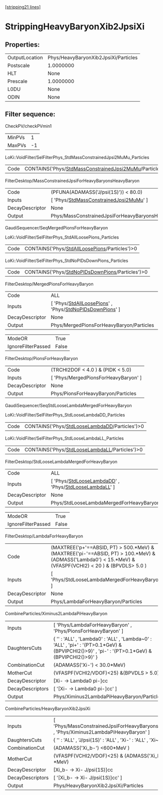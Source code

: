 [[stripping21 lines]](./stripping21-index)

# StrippingHeavyBaryonXib2JpsiXi

## Properties:

|                |                                      |
|----------------|--------------------------------------|
| OutputLocation | Phys/HeavyBaryonXib2JpsiXi/Particles |
| Postscale      | 1.0000000                            |
| HLT            | None                                 |
| Prescale       | 1.0000000                            |
| L0DU           | None                                 |
| ODIN           | None                                 |

## Filter sequence:

CheckPV/checkPVmin1

|        |     |
|--------|-----|
| MinPVs | 1   |
| MaxPVs | -1  |

LoKi::VoidFilter/SelFilterPhys_StdMassConstrainedJpsi2MuMu_Particles

|      |                                                                                                                        |
|------|------------------------------------------------------------------------------------------------------------------------|
| Code | CONTAINS('Phys/[StdMassConstrainedJpsi2MuMu](./stripping21-commonparticles-stdmassconstrainedjpsi2mumu)/Particles')\>0 |

FilterDesktop/MassConstrainedJpsiForHeavyBaryonsHeavyBaryon

|                 |                                                                                                       |
|-----------------|-------------------------------------------------------------------------------------------------------|
| Code            | (PFUNA(ADAMASS('J/psi(1S)')) \< 80.0)                                                                 |
| Inputs          | [ 'Phys/[StdMassConstrainedJpsi2MuMu](./stripping21-commonparticles-stdmassconstrainedjpsi2mumu)' ] |
| DecayDescriptor | None                                                                                                  |
| Output          | Phys/MassConstrainedJpsiForHeavyBaryonsHeavyBaryon/Particles                                          |

GaudiSequencer/SeqMergedPionsForHeavyBaryon

LoKi::VoidFilter/SelFilterPhys_StdAllLoosePions_Particles

|      |                                                                                                  |
|------|--------------------------------------------------------------------------------------------------|
| Code | CONTAINS('Phys/[StdAllLoosePions](./stripping21-commonparticles-stdallloosepions)/Particles')\>0 |

LoKi::VoidFilter/SelFilterPhys_StdNoPIDsDownPions_Particles

|      |                                                                                                      |
|------|------------------------------------------------------------------------------------------------------|
| Code | CONTAINS('Phys/[StdNoPIDsDownPions](./stripping21-commonparticles-stdnopidsdownpions)/Particles')\>0 |

FilterDesktop/MergedPionsForHeavyBaryon

|                 |                                                                                                                                                                 |
|-----------------|-----------------------------------------------------------------------------------------------------------------------------------------------------------------|
| Code            | ALL                                                                                                                                                             |
| Inputs          | [ 'Phys/[StdAllLoosePions](./stripping21-commonparticles-stdallloosepions)' , 'Phys/[StdNoPIDsDownPions](./stripping21-commonparticles-stdnopidsdownpions)' ] |
| DecayDescriptor | None                                                                                                                                                            |
| Output          | Phys/MergedPionsForHeavyBaryon/Particles                                                                                                                        |

|                    |       |
|--------------------|-------|
| ModeOR             | True  |
| IgnoreFilterPassed | False |

FilterDesktop/PionsForHeavyBaryon

|                 |                                        |
|-----------------|----------------------------------------|
| Code            | (TRCHI2DOF \< 4.0 ) & (PIDK \< 5.0)    |
| Inputs          | [ 'Phys/MergedPionsForHeavyBaryon' ] |
| DecayDescriptor | None                                   |
| Output          | Phys/PionsForHeavyBaryon/Particles     |

GaudiSequencer/SeqStdLooseLambdaMergedForHeavyBaryon

LoKi::VoidFilter/SelFilterPhys_StdLooseLambdaDD_Particles

|      |                                                                                                  |
|------|--------------------------------------------------------------------------------------------------|
| Code | CONTAINS('Phys/[StdLooseLambdaDD](./stripping21-commonparticles-stdlooselambdadd)/Particles')\>0 |

LoKi::VoidFilter/SelFilterPhys_StdLooseLambdaLL_Particles

|      |                                                                                                  |
|------|--------------------------------------------------------------------------------------------------|
| Code | CONTAINS('Phys/[StdLooseLambdaLL](./stripping21-commonparticles-stdlooselambdall)/Particles')\>0 |

FilterDesktop/StdLooseLambdaMergedForHeavyBaryon

|                 |                                                                                                                                                             |
|-----------------|-------------------------------------------------------------------------------------------------------------------------------------------------------------|
| Code            | ALL                                                                                                                                                         |
| Inputs          | [ 'Phys/[StdLooseLambdaDD](./stripping21-commonparticles-stdlooselambdadd)' , 'Phys/[StdLooseLambdaLL](./stripping21-commonparticles-stdlooselambdall)' ] |
| DecayDescriptor | None                                                                                                                                                        |
| Output          | Phys/StdLooseLambdaMergedForHeavyBaryon/Particles                                                                                                           |

|                    |       |
|--------------------|-------|
| ModeOR             | True  |
| IgnoreFilterPassed | False |

FilterDesktop/LambdaForHeavyBaryon

|                 |                                                                                                                                                                 |
|-----------------|-----------------------------------------------------------------------------------------------------------------------------------------------------------------|
| Code            | (MAXTREE('p+'==ABSID, PT) \> 500.\*MeV) & (MAXTREE('pi-'==ABSID, PT) \> 100.\*MeV) & (ADMASS('Lambda0') \< 15.\*MeV) & (VFASPF(VCHI2) \< 20 ) & (BPVDLS\> 5.0 ) |
| Inputs          | [ 'Phys/StdLooseLambdaMergedForHeavyBaryon' ]                                                                                                                 |
| DecayDescriptor | None                                                                                                                                                            |
| Output          | Phys/LambdaForHeavyBaryon/Particles                                                                                                                             |

CombineParticles/Ximinus2LambdaPiHeavyBaryon

|                  |                                                                                                                                                     |
|------------------|-----------------------------------------------------------------------------------------------------------------------------------------------------|
| Inputs           | [ 'Phys/LambdaForHeavyBaryon' , 'Phys/PionsForHeavyBaryon' ]                                                                                      |
| DaughtersCuts    | { '' : 'ALL' , 'Lambda0' : 'ALL' , 'Lambda~0' : 'ALL' , 'pi+' : '(PT\>0.1\*GeV) & (BPVIPCHI2()\>9)' , 'pi-' : '(PT\>0.1\*GeV) & (BPVIPCHI2()\>9)' } |
| CombinationCut   | (ADAMASS('Xi-') \< 30.0\*MeV)                                                                                                                       |
| MotherCut        | (VFASPF(VCHI2/VDOF)\<25) &(BPVDLS \> 5.0)                                                                                                           |
| DecayDescriptor  | [Xi- -\> Lambda0 pi-]cc                                                                                                                           |
| DecayDescriptors | [ '[Xi- -\> Lambda0 pi-]cc' ]                                                                                                                   |
| Output           | Phys/Ximinus2LambdaPiHeavyBaryon/Particles                                                                                                          |

CombineParticles/HeavyBaryonXib2JpsiXi

|                  |                                                                                                 |
|------------------|-------------------------------------------------------------------------------------------------|
| Inputs           | [ 'Phys/MassConstrainedJpsiForHeavyBaryonsHeavyBaryon' , 'Phys/Ximinus2LambdaPiHeavyBaryon' ] |
| DaughtersCuts    | { '' : 'ALL' , 'J/psi(1S)' : 'ALL' , 'Xi-' : 'ALL' , 'Xi~+' : 'ALL' }                           |
| CombinationCut   | (ADAMASS('Xi_b-') \<600\*MeV )                                                                  |
| MotherCut        | (VFASPF(VCHI2/VDOF)\<25) & (ADMASS('Xi_b-') \< 300.0 \*MeV)                                     |
| DecayDescriptor  | [Xi_b- -\> Xi- J/psi(1S)]cc                                                                   |
| DecayDescriptors | [ '[Xi_b- -\> Xi- J/psi(1S)]cc' ]                                                           |
| Output           | Phys/HeavyBaryonXib2JpsiXi/Particles                                                            |
